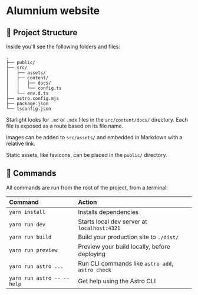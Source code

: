 # Alumnium website

## 🚀 Project Structure

Inside you'll see the following folders and files:

```
.
├── public/
├── src/
│   ├── assets/
│   ├── content/
│   │   ├── docs/
│   │   └── config.ts
│   └── env.d.ts
├── astro.config.mjs
├── package.json
└── tsconfig.json
```

Starlight looks for `.md` or `.mdx` files in the `src/content/docs/` directory. Each file is exposed as a route based on its file name.

Images can be added to `src/assets/` and embedded in Markdown with a relative link.

Static assets, like favicons, can be placed in the `public/` directory.

## 🧞 Commands

All commands are run from the root of the project, from a terminal:

| Command                    | Action                                           |
| :------------------------- | :----------------------------------------------- |
| `yarn install`             | Installs dependencies                            |
| `yarn run dev`             | Starts local dev server at `localhost:4321`      |
| `yarn run build`           | Build your production site to `./dist/`          |
| `yarn run preview`         | Preview your build locally, before deploying     |
| `yarn run astro ...`       | Run CLI commands like `astro add`, `astro check` |
| `yarn run astro -- --help` | Get help using the Astro CLI                     |
